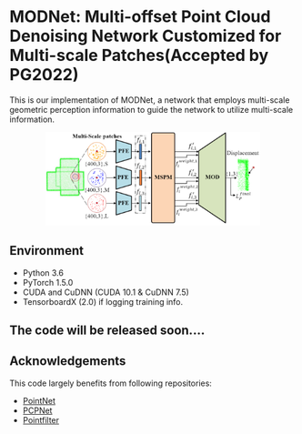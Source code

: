 # MODNet: Multi-offset Point Cloud Denoising Network Customized for Multi-scale Patches(Accepted by PG2022)

This is our implementation of MODNet, a network that employs multi-scale geometric perception information to guide the network to utilize multi-scale information.
<p align="center"> <img src="IMG/MODNet.png" width="75%"> </p>



## Environment
* Python 3.6
* PyTorch 1.5.0
* CUDA and CuDNN (CUDA 10.1 & CuDNN 7.5)
* TensorboardX (2.0) if logging training info. 


## The code will be released soon....


## Acknowledgements
This code largely benefits from following repositories:
* [PointNet](http://stanford.edu/~rqi/pointnet/)
* [PCPNet](https://github.com/paulguerrero/pcpnet)
* [Pointfilter](https://github.com/dongbo-BUAA-VR/Pointfilter)
